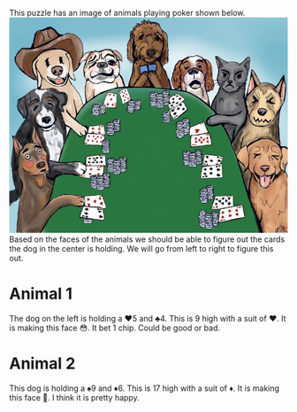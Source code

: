 This puzzle has an image of animals playing poker shown below.
![Puzzle](./dogs-playing-poker.png)
Based on the faces of the animals we should be able to figure out the cards the dog in the center is holding.
We will go from left to right to figure this out.
# Animal 1
The dog on the left is holding a ♥️5 and ♣️4.
This is 9 high with a suit of ♥️.
It is making this face 😳.
It bet 1 chip.
Could be good or bad.
# Animal 2
This dog is holding a ♠️9 and ♦️6.
This is 17 high with a suit of ♦️.
It is making this face 🤤.
I think it is pretty happy.
